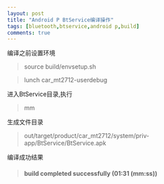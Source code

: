 ```yaml
---
layout: post
title: "Android P BtService编译操作"
tags: [bluetooth,btservice,android p,build]
comments: true
---
```


编译之前设置环境
> source build/envsetup.sh

> lunch car_mt2712-userdebug

进入BtService目录,执行
> mm

生成文件目录
> out/target/product/car_mt2712/system/priv-app/BtService/BtService.apk

编译成功结果
> #### build completed successfully (01:31 (mm:ss)) ####

